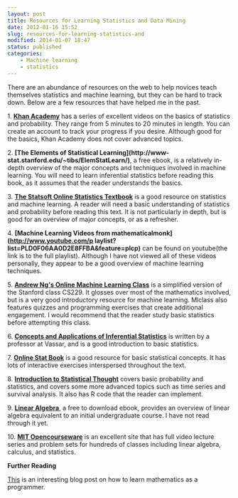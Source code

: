 ```yaml
---
layout: post
title: Resources for Learning Statistics and Data Mining
date: 2012-01-16 15:52
slug: resources-for-learning-statistics-and
modified: 2014-01-07 18:47
status: published
categories:
    - Machine learning
    - statistics
---
```


There are an abundance of resources on the web to help novices teach
themselves statistics and machine learning, but they can be hard to track
down. Below are a few resources that have helped me in the past.  
  
1\. **[Khan Academy](http://www.khanacademy.org/#statistics)** has a series of
excellent videos on the basics of statistics and probability. They range from
5 minutes to 20 minutes in length. You can create an account to track your
progress if you desire. Although good for the basics, Khan Academy does not
cover advanced topics.  
  
2\. **[The Elements of Statistical Learning](http://www-
stat.stanford.edu/~tibs/ElemStatLearn/)**, a free ebook, is a relatively in-
depth overview of the major concepts and techniques involved in machine
learning. You will need to learn inferential statistics before reading this
book, as it assumes that the reader understands the basics.  
  
3\. **[The Statsoft Online Statistics
Textbook](http://www.statsoft.com/textbook/)** is a good resource on
statistics and machine learning. A reader will need a basic understanding of
statistics and probability before reading this text. It is not particularly in
depth, but is good for an overview of major concepts, or as a refresher.  
  
4\. **[Machine Learning Videos from mathematicalmonk](http://www.youtube.com/p
laylist?list=PLD0F06AA0D2E8FFBA&feature=plcp)** can be found on youtube(the
link is to the full playlist). Although I have not viewed all of these videos
personally, they appear to be a good overview of machine learning techniques.  
  
5\. **[Andrew Ng's Online Machine Learning Class](http://www.ml-class.org/)**
is a simplified version of the Stanford class CS229. It glosses over most of
the mathematics involved, but is a very good introductory resource for machine
learning. Mlclass also features quizzes and programming exercises that create
additional engagement. I would recommend that the reader study basic
statistics before attempting this class.  
  
6\. **[Concepts and Applications of Inferential
Statistics](http://faculty.vassar.edu/lowry/webtext.html)** is written by a
professor at Vassar, and is a good introduction to basic statistics.  
  
7\. **[Online Stat Book](http://onlinestatbook.com/2/index.html)** is a good
resource for basic statistical concepts. It has lots of interactive exercises
interspersed throughout the text.  
  
8\. **[Introduction to Statistical
Thought](http://www.math.umass.edu/~lavine/Book/book.pdf)** covers basic
probability and statistics, and covers some more advanced topics such as time
series and survival analysis. It also has R code that the reader can
implement.  
  
9\. **[Linear Algebra](http://joshua.smcvt.edu/linearalgebra/)**, a free to
download ebook, provides an overview of linear algebra equivalent to an
initial undergraduate course. I have not read through it yet.  
  
10\. **[MIT Opencourseware](http://ocw.mit.edu/index.htm)** is an excellent
site that has full video lecture series and problem sets for hundreds of
classes including linear algebra, calculus, and statistics.  
  
**Further Reading**  
  
[This](http://steve-yegge.blogspot.com/2006/03/math-for-programmers.html) is
an interesting blog post on how to learn mathematics as a programmer.